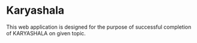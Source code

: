 # Karyashala
This web application is designed for the purpose of successful completion of KARYASHALA on given topic.
